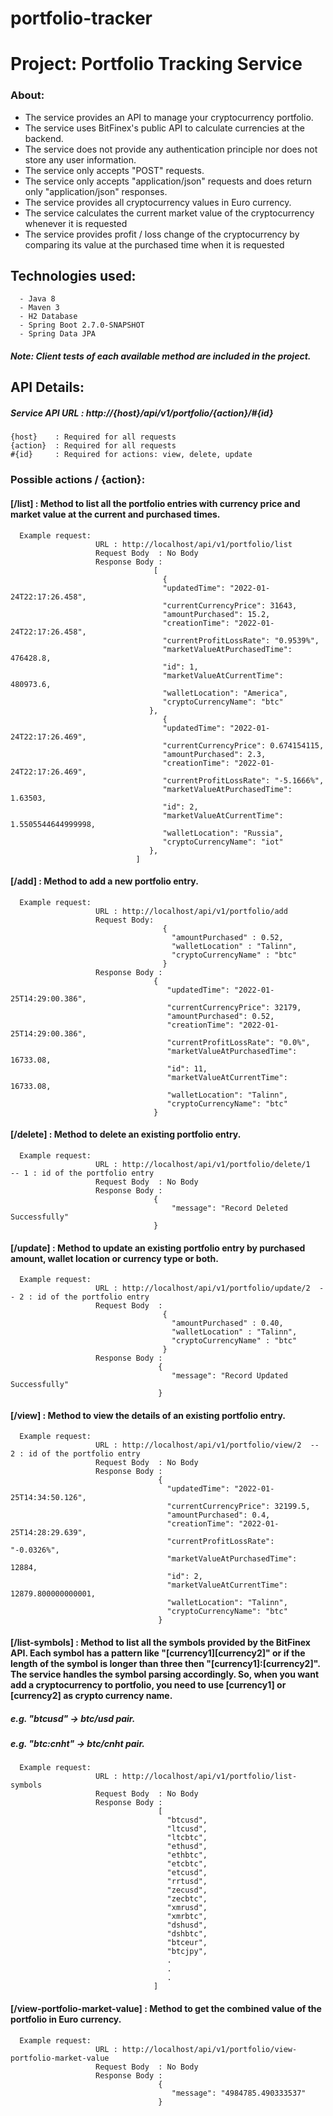 # portfolio-tracker

# Project: Portfolio Tracking Service

### About:
 - The service provides an API to manage your cryptocurrency portfolio. 
 - The service uses BitFinex's public API to calculate currencies at the backend.
 - The service does not provide any authentication principle nor does not store any user information.
-  The service only accepts "POST" requests.
- The service only accepts "application/json" requests and does return only "application/json" responses.
- The service provides all cryptocurrency values in Euro currency.
- The service calculates the current market value of the cryptocurrency whenever it is requested
- The service provides profit / loss change of the cryptocurrency by comparing its value at the purchased time when it is requested

## Technologies used:
	  - Java 8 
	  - Maven 3 
	  - H2 Database
	  - Spring Boot 2.7.0-SNAPSHOT
	  - Spring Data JPA
  
 ##### Note: Client tests of each available method are included in the project. 
  ## API Details:
  ##### Service API URL : http://{host}/api/v1/portfolio/{action}/#{id}
    {host}    : Required for all requests
    {action}  : Required for all requests
    #{id}     : Required for actions: view, delete, update

### Possible actions / {action}: 
  #### [/list] : Method to list all the portfolio entries with currency price and market value at the current and purchased times.  
      Example request:
                       URL : http://localhost/api/v1/portfolio/list
                       Request Body  : No Body
                       Response Body : 
                                    [
                                      {
                                      "updatedTime": "2022-01-24T22:17:26.458",
                                      "currentCurrencyPrice": 31643,
                                      "amountPurchased": 15.2,
                                      "creationTime": "2022-01-24T22:17:26.458",
                                      "currentProfitLossRate": "0.9539%",
                                      "marketValueAtPurchasedTime": 476428.8,
                                      "id": 1,
                                      "marketValueAtCurrentTime": 480973.6,
                                      "walletLocation": "America",
                                      "cryptoCurrencyName": "btc"
                                   },
                                      {
                                      "updatedTime": "2022-01-24T22:17:26.469",
                                      "currentCurrencyPrice": 0.674154115,
                                      "amountPurchased": 2.3,
                                      "creationTime": "2022-01-24T22:17:26.469",
                                      "currentProfitLossRate": "-5.1666%",
                                      "marketValueAtPurchasedTime": 1.63503,
                                      "id": 2,
                                      "marketValueAtCurrentTime": 1.5505544644999998,
                                      "walletLocation": "Russia",
                                      "cryptoCurrencyName": "iot"
                                   },
                                ]
                                
  #### [/add] : Method to add a new portfolio entry.
      Example request:
                       URL : http://localhost/api/v1/portfolio/add
                       Request Body: 
                                      {
                                        "amountPurchased" : 0.52,
                                        "walletLocation" : "Talinn",
                                        "cryptoCurrencyName" : "btc"
                                      }
                       Response Body : 
                                    {
                                       "updatedTime": "2022-01-25T14:29:00.386",
                                       "currentCurrencyPrice": 32179,
                                       "amountPurchased": 0.52,
                                       "creationTime": "2022-01-25T14:29:00.386",
                                       "currentProfitLossRate": "0.0%",
                                       "marketValueAtPurchasedTime": 16733.08,
                                       "id": 11,
                                       "marketValueAtCurrentTime": 16733.08,
                                       "walletLocation": "Talinn",
                                       "cryptoCurrencyName": "btc"
                                    }
 
 #### [/delete] : Method to delete an existing portfolio entry.
      Example request:
                       URL : http://localhost/api/v1/portfolio/delete/1   -- 1 : id of the portfolio entry
                       Request Body  : No Body
                       Response Body : 
                                    {
                                        "message": "Record Deleted Successfully"
                                    }
                                    
 #### [/update] : Method to update an existing portfolio entry by purchased amount, wallet location or currency type or both.
      Example request:
                       URL : http://localhost/api/v1/portfolio/update/2  -- 2 : id of the portfolio entry
                       Request Body  :
                                      {
                                        "amountPurchased" : 0.40,
                                        "walletLocation" : "Talinn",
                                        "cryptoCurrencyName" : "btc"
                                      }
                       Response Body : 
                                     {
                                        "message": "Record Updated Successfully"
                                     }

 #### [/view] : Method to view the details of an existing portfolio entry. 
      Example request:
                       URL : http://localhost/api/v1/portfolio/view/2  -- 2 : id of the portfolio entry
                       Request Body  : No Body          
                       Response Body : 
                                     {
                                       "updatedTime": "2022-01-25T14:34:50.126",
                                       "currentCurrencyPrice": 32199.5,
                                       "amountPurchased": 0.4,
                                       "creationTime": "2022-01-25T14:28:29.639",
                                       "currentProfitLossRate": "-0.0326%",
                                       "marketValueAtPurchasedTime": 12884,
                                       "id": 2,
                                       "marketValueAtCurrentTime": 12879.800000000001,
                                       "walletLocation": "Talinn",
                                       "cryptoCurrencyName": "btc"
                                     }
                                    

 #### [/list-symbols] : Method to list all the symbols provided by the BitFinex API. Each symbol has a pattern like "[currency1][currency2]" or if the length of the symbol is longer than three then "[currency1]:[currency2]". The service handles the symbol parsing accordingly. So, when you want add a cryptocurrency to portfolio, you need to use [currency1] or [currency2] as crypto currency name.
 ##### e.g. "btcusd" -> btc/usd pair.
 ##### e.g. "btc:cnht" -> btc/cnht pair.
                 
      Example request:
                       URL : http://localhost/api/v1/portfolio/list-symbols
                       Request Body  : No Body          
                       Response Body : 
                                     [
                                       "btcusd",
                                       "ltcusd",
                                       "ltcbtc",
                                       "ethusd",
                                       "ethbtc",
                                       "etcbtc",
                                       "etcusd",
                                       "rrtusd",
                                       "zecusd",
                                       "zecbtc",
                                       "xmrusd",
                                       "xmrbtc",
                                       "dshusd",
                                       "dshbtc",
                                       "btceur",
                                       "btcjpy",
                                       .
                                       .
                                       .
                                    ]    
                                    
                                    
#### [/view-portfolio-market-value] : Method to get the combined value of the portfolio in Euro currency. 
      Example request:
                       URL : http://localhost/api/v1/portfolio/view-portfolio-market-value
                       Request Body  : No Body          
                       Response Body : 
                                     {
                                        "message": "4984785.490333537"
                                     }
